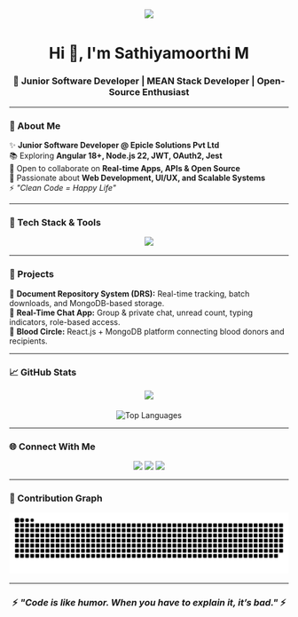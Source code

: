 <h1 align="center">
  <img src="https://github-widgetbox.vercel.app/api/profile?username=sathiyamoorthi-madhesh&data=repositories,commits&theme=darkmode" />
</h1>

<h1 align="center">Hi 👋, I'm Sathiyamoorthi M</h1>
<h3 align="center">🚀 Junior Software Developer | MEAN Stack Developer | Open-Source Enthusiast</h3>

---

### 🌟 About Me  
✨ **Junior Software Developer @ Epicle Solutions Pvt Ltd**  
📚 Exploring **Angular 18+, Node.js 22, JWT, OAuth2, Jest**  
🤝 Open to collaborate on **Real-time Apps, APIs & Open Source**  
🎨 Passionate about **Web Development, UI/UX, and Scalable Systems**  
⚡ *"Clean Code = Happy Life"*  

---

### 🚀 Tech Stack & Tools  
<p align="center">
  <img src="https://skillicons.dev/icons?i=angular,nodejs,express,mongodb,javascript,typescript,html,css,tailwindcss,java,git,jest,jenkins,postman" />
</p>

---

### 📌 Projects  
🔹 **Document Repository System (DRS):** Real-time tracking, batch downloads, and MongoDB-based storage.  
🔹 **Real-Time Chat App:** Group & private chat, unread count, typing indicators, role-based access.  
🔹 **Blood Circle:** React.js + MongoDB platform connecting blood donors and recipients.

---

### 📈 GitHub Stats
<p align="center">
<!--   <img src="https://github-readme-stats.vercel.app/api?username=sathiyamoorthi-madhesh&show_icons=true&theme=radical" alt="Sathya's GitHub stats"/> -->
  <img src="https://nirzak-streak-stats.vercel.app/?user=sathiyamoorthi-madhesh&theme=dark&hide_border=false"/> </br> </br>
  <img src="https://github-readme-stats.vercel.app/api/top-langs/?username=sathiyamoorthi-madhesh&layout=donut&theme=dark" alt="Top Languages"/>
  
</p>


---

### 🌐 Connect With Me
<p align="center">
  <a href="mailto:Sathiyamoorthimadhesh@gmail.com"><img src="https://img.shields.io/badge/Email-D14836?style=for-the-badge&logo=gmail&logoColor=white"/></a>
  <a href="https://www.linkedin.com/in/sathiyamoorthi-madhesh-703662280/"><img src="https://img.shields.io/badge/LinkedIn-0077B5?style=for-the-badge&logo=linkedin&logoColor=white"/></a>
  <a href="https://github.com/sathiyamoorthi-madhesh"><img src="https://img.shields.io/badge/GitHub-100000?style=for-the-badge&logo=github&logoColor=white"/></a>
</p>


---

### 🐍 Contribution Graph  
<p align="center">
  <img src="https://github.com/Platane/snk/raw/output/github-contribution-grid-snake.svg" alt="snake animation" />
</p>

---

<h3 align="center">
⚡ <i>"Code is like humor. When you have to explain it, it’s bad."</i> ⚡
</h3>
